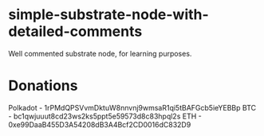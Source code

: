 # simple-substrate-node-with-detailed-comments
Well commented substrate node, for learning purposes.


# Donations
Polkadot - 1rPMdQPSVvmDktuW8nnvnj9wmsaR1qi5tBAFGcb5ieYEBBp
BTC - bc1qwjuuut8cd23ws2ks5ppt5e59573d8c83hpql2s
ETH - 0xe99DaaB455D3A54208dB3A4Bcf2CD0016dC832D9
